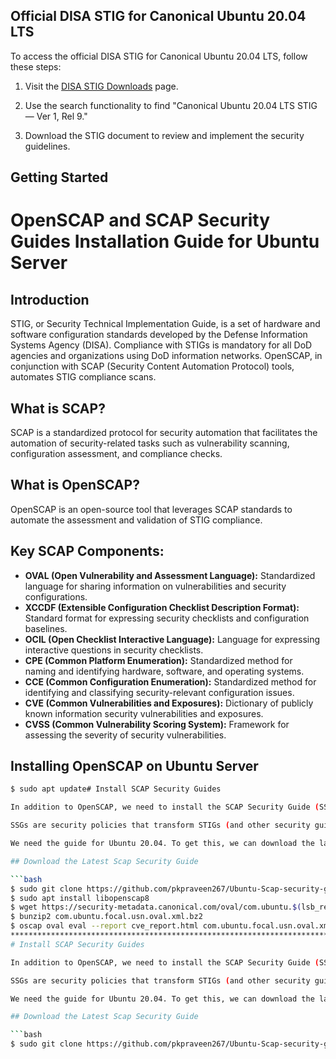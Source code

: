 
## Official DISA STIG for Canonical Ubuntu 20.04 LTS

To access the official DISA STIG for Canonical Ubuntu 20.04 LTS, follow these steps:

1. Visit the [DISA STIG Downloads](https://public.cyber.mil/stigs/downloads/) page.

2. Use the search functionality to find "Canonical Ubuntu 20.04 LTS STIG — Ver 1, Rel 9."

3. Download the STIG document to review and implement the security guidelines.

## Getting Started

# OpenSCAP and SCAP Security Guides Installation Guide for Ubuntu Server

## Introduction

STIG, or Security Technical Implementation Guide, is a set of hardware and software configuration standards developed by the Defense Information Systems Agency (DISA). Compliance with STIGs is mandatory for all DoD agencies and organizations using DoD information networks. OpenSCAP, in conjunction with SCAP (Security Content Automation Protocol) tools, automates STIG compliance scans.

## What is SCAP?

SCAP is a standardized protocol for security automation that facilitates the automation of security-related tasks such as vulnerability scanning, configuration assessment, and compliance checks.

## What is OpenSCAP?

OpenSCAP is an open-source tool that leverages SCAP standards to automate the assessment and validation of STIG compliance.

## Key SCAP Components:

- **OVAL (Open Vulnerability and Assessment Language):** Standardized language for sharing information on vulnerabilities and security configurations.
- **XCCDF (Extensible Configuration Checklist Description Format):** Standard format for expressing security checklists and configuration baselines.
- **OCIL (Open Checklist Interactive Language):** Language for expressing interactive questions in security checklists.
- **CPE (Common Platform Enumeration):** Standardized method for naming and identifying hardware, software, and operating systems.
- **CCE (Common Configuration Enumeration):** Standardized method for identifying and classifying security-relevant configuration issues.
- **CVE (Common Vulnerabilities and Exposures):** Dictionary of publicly known information security vulnerabilities and exposures.
- **CVSS (Common Vulnerability Scoring System):** Framework for assessing the severity of security vulnerabilities.

## Installing OpenSCAP on Ubuntu Server

```bash
$ sudo apt update# Install SCAP Security Guides

In addition to OpenSCAP, we need to install the SCAP Security Guide (SSG) for our Debian-based system.

SSGs are security policies that transform STIGs (and other security guidelines) into a machine-readable format (XCCDF) that can be used by OpenSCAP to scan your system for vulnerabilities and compliance.

We need the guide for Ubuntu 20.04. To get this, we can download the latest SSG packages from the ComplianceAsCode project.

## Download the Latest Scap Security Guide

```bash
$ sudo git clone https://github.com/pkpraveen267/Ubuntu-Scap-security-guide.git
$ sudo apt install libopenscap8
$ wget https://security-metadata.canonical.com/oval/com.ubuntu.$(lsb_release -cs).usn.oval.xml.bz2
$ bunzip2 com.ubuntu.focal.usn.oval.xml.bz2
$ oscap oval eval --report cve_report.html com.ubuntu.focal.usn.oval.xml
*************************************************************************************************************************************************************
# Install SCAP Security Guides

In addition to OpenSCAP, we need to install the SCAP Security Guide (SSG) for our Debian-based system.

SSGs are security policies that transform STIGs (and other security guidelines) into a machine-readable format (XCCDF) that can be used by OpenSCAP to scan your system for vulnerabilities and compliance.

We need the guide for Ubuntu 20.04. To get this, we can download the latest SSG packages from the ComplianceAsCode project.

## Download the Latest Scap Security Guide

```bash
$ sudo git clone https://github.com/pkpraveen267/Ubuntu-Scap-security-guide.git

